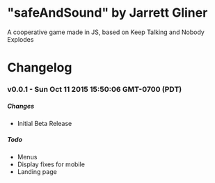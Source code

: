 # "safeAndSound" by Jarrett Gliner
A cooperative game made in JS, based on Keep Talking and Nobody Explodes

# Changelog
### v0.0.1 - Sun Oct 11 2015 15:50:06 GMT-0700 (PDT)
##### Changes
* Initial Beta Release

##### Todo
* Menus
* Display fixes for mobile
* Landing page
